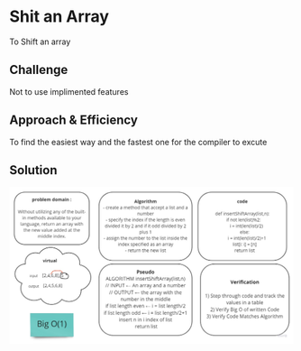 # Shit an Array
To Shift an array

## Challenge
Not to use implimented features
## Approach & Efficiency
To find the easiest way and the fastest one for the compiler to excute
## Solution
![whiteBorad](../assets/array_shift.jpg)